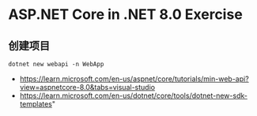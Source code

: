 # ASP.NET Core in .NET 8.0 Exercise

## 创建项目

```
dotnet new webapi -n WebApp
```

- https://learn.microsoft.com/en-us/aspnet/core/tutorials/min-web-api?view=aspnetcore-8.0&tabs=visual-studio
- https://learn.microsoft.com/en-us/dotnet/core/tools/dotnet-new-sdk-templates"
